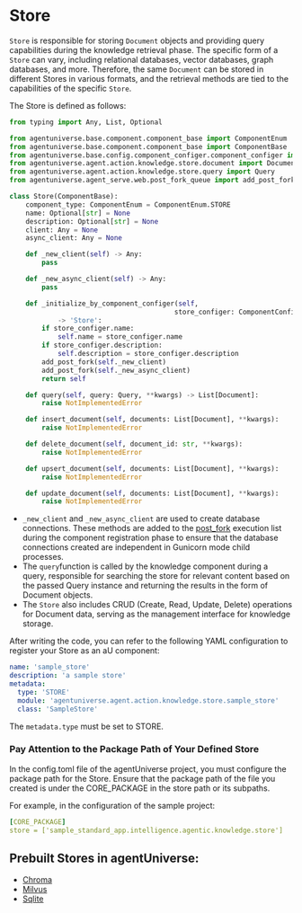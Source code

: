 # Store

`Store` is responsible for storing `Document` objects and providing query capabilities during the knowledge retrieval phase. The specific form of a `Store` can vary, including relational databases, vector databases, graph databases, and more. Therefore, the same `Document` can be stored in different Stores in various formats, and the retrieval methods are tied to the capabilities of the specific `Store`.

The Store is defined as follows:
```python
from typing import Any, List, Optional

from agentuniverse.base.component.component_base import ComponentEnum
from agentuniverse.base.component.component_base import ComponentBase
from agentuniverse.base.config.component_configer.component_configer import ComponentConfiger
from agentuniverse.agent.action.knowledge.store.document import Document
from agentuniverse.agent.action.knowledge.store.query import Query
from agentuniverse.agent_serve.web.post_fork_queue import add_post_fork

class Store(ComponentBase):
    component_type: ComponentEnum = ComponentEnum.STORE
    name: Optional[str] = None
    description: Optional[str] = None
    client: Any = None
    async_client: Any = None

    def _new_client(self) -> Any:
        pass

    def _new_async_client(self) -> Any:
        pass

    def _initialize_by_component_configer(self,
                                         store_configer: ComponentConfiger) \
            -> 'Store':
        if store_configer.name:
            self.name = store_configer.name
        if store_configer.description:
            self.description = store_configer.description
        add_post_fork(self._new_client)
        add_post_fork(self._new_async_client)
        return self

    def query(self, query: Query, **kwargs) -> List[Document]:
        raise NotImplementedError

    def insert_document(self, documents: List[Document], **kwargs):
        raise NotImplementedError

    def delete_document(self, document_id: str, **kwargs):
        raise NotImplementedError

    def upsert_document(self, documents: List[Document], **kwargs):
        raise NotImplementedError

    def update_document(self, documents: List[Document], **kwargs):
        raise NotImplementedError
```
- `_new_client` and `_new_async_client` are used to create database connections. These methods are added to the [post_fork](2_4_1_Web_Server.md) execution list during the component registration phase to ensure that the database connections created are independent in Gunicorn mode child processes.
- The `query`function is called by the knowledge component during a query, responsible for searching the store for relevant content based on the passed Query instance and returning the results in the form of Document objects.
- The `Store` also includes CRUD (Create, Read, Update, Delete) operations for Document data, serving as the management interface for knowledge storage.

After writing the code, you can refer to the following YAML configuration to register your Store as an aU component:
```yaml
name: 'sample_store'
description: 'a sample store'
metadata:
  type: 'STORE'
  module: 'agentuniverse.agent.action.knowledge.store.sample_store'
  class: 'SampleStore'
```
The `metadata.type` must be set to STORE.

### Pay Attention to the Package Path of Your Defined Store
In the config.toml file of the agentUniverse project, you must configure the package path for the Store. Ensure that the package path of the file you created is under the CORE_PACKAGE in the store path or its subpaths.

For example, in the configuration of the sample project:
```yaml
[CORE_PACKAGE]
store = ['sample_standard_app.intelligence.agentic.knowledge.store']
```

## Prebuilt Stores in agentUniverse:
- [Chroma](3_3_2_ChromaDB.md)
- [Milvus](3_3_1_Milvus.md)
- [Sqlite](3_3_3_Sqlite.md)